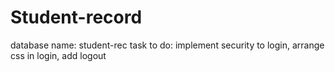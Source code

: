# Student-record

database name: student-rec
task to do: implement security to login, arrange css in login, add logout

